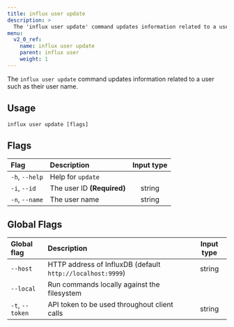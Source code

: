 ```yaml
---
title: influx user update
description: >
  The 'influx user update' command updates information related to a user such as their user name.
menu:
  v2_0_ref:
    name: influx user update
    parent: influx user
    weight: 1
---
```


The `influx user update` command updates information related to a user such as their user name.

## Usage
```
influx user update [flags]
```

## Flags
| Flag           | Description                | Input type  |
|:----           |:-----------                |:----------: |
| `-h`, `--help` | Help for `update`          |             |
| `-i`, `--id`   | The user ID **(Required)** | string      |
| `-n`, `--name` | The user name              | string      |

## Global Flags
| Global flag     | Description                                                | Input type |
|:-----------     |:-----------                                                |:----------:|
| `--host`        | HTTP address of InfluxDB (default `http://localhost:9999`) | string     |
| `--local`       | Run commands locally against the filesystem                |            |
| `-t`, `--token` | API token to be used throughout client calls               | string     |
